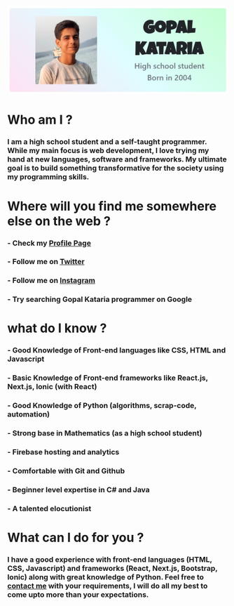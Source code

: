 [![Gopal Kataria](https://raw.githubusercontent.com/Gopalkataria/Gopalkataria/master/screenshot.jpg)]( https://gopalkataria.web.app/)


# Who am I ?

### **I am a high school student and a self-taught programmer. While my main focus is web development, I love trying my hand at new languages, software and frameworks. My ultimate goal is to build something transformative for the society using my programming skills.**

# Where will you find me somewhere else on the web ?
### - Check my [Profile Page ]( https://gopalkataria.web.app/ )
### - Follow me on [Twitter ]( https://twitter.com/GopalKatariaGK)
### - Follow me on [Instagram]( https://www.instagram.com/iam_gopalk/ )
### - Try searching Gopal Kataria programmer on Google 

# what do I know ? 
### - Good Knowledge of Front-end languages like CSS, HTML and Javascript
### - Basic Knowledge of Front-end frameworks like React.js, Next.js, Ionic (with React)
### - Good Knowledge of Python (algorithms, scrap-code, automation)
### - Strong base in Mathematics (as a high school student)
### - Firebase hosting and analytics
### - Comfortable with Git and Github
### - Beginner level expertise in C# and Java
### - A talented elocutionist


# What can I do for you ?
### I have a good experience with front-end languages (HTML, CSS, Javascript) and frameworks (React, Next.js, Bootstrap, Ionic) along with great knowledge of Python. Feel free to [contact me]( https://gopalkataria.web.app/contact) with your requirements, I will do all my best to come upto more than your expectations.





